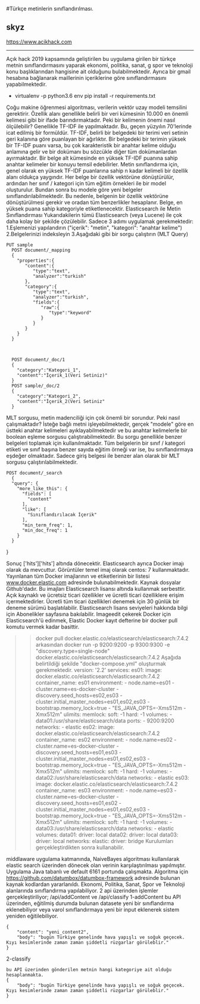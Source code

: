 #Türkçe metinlerin sınıflandırılması.

## skyz
https://www.acikhack.com

----------------------------------------------------------------
Açık hack 2019 kapsamında geliştirilen bu uygulama girilen bir 
türkçe metnin sınıflandırmasını yaparak ekonomi, politika, sanat, g
spor ve teknoloji konu başlıklarından hangisine ait olduğunu bulabilmektedir.
Ayrıca bir gmail hesabına bağlanarak maillerinin içeriklerine göre 
sınıflandırmasını yapabilmektedir.

* virtualenv -p python3.6 env
pip install -r requirements.txt


Çoğu makine öğrenmesi algoritması, verilerin vektör uzay modeli temsilini gerektirir. Özellik alanı genellikle belirli bir veri kümesinin 10.000 en önemli kelimesi gibi bir ifade barındırmaktadır. 
Peki bir kelimenin önemi nasıl ölçülebilir?
Genellikle TF-IDF ile yapılmaktadır. Bu, geçen yüzyılın 70'lerinde icat edilmiş bir formüldür. TF-IDF, belirli bir belgedeki bir terimi veri setinin geri kalanına göre puanlayan bir ağırlıktır. Bir belgedeki bir terimin yüksek bir TF-IDF puanı varsa, bu çok karakteristik bir anahtar kelime olduğu anlamına gelir ve bir dokümanı bu sözcükle diğer tüm dokümanlardan ayırmaktadır.
Bir belge alt kümesinde en yüksek TF-IDF puanına sahip anahtar kelimeler bir konuyu temsil edebilirler. Metin sınıflandırma için, genel olarak en yüksek TF-IDF puanlarına sahip n kadar kelimeli bir özellik alanı oldukça yaygındır.
Her belge bir özellik vektörüne dönüştürülür, ardından her sınıf / kategori için tüm eğitim örnekleri ile bir model oluşturulur. Bundan sonra bu modele göre yeni belgeler sınıflandırılabilmektedir. Bu nedenle, belgenin bir özellik vektörüne dönüştürülmesi gerekir ve oradan tüm benzerlikler hesaplanır. Belge, en yüksek puana sahip kategoriyle etiketlenecektir.
Elasticsearch ile Metin Sınıflandırması
Yukarıdakilerin tümü Elasticsearch (veya Lucene) ile çok daha kolay bir şekilde çözülebilir.
Sadece 3 adımı uygulamak gerekmektedir:
1.Eşlemenizi yapılandırın ("içerik": "metin", "kategori": "anahtar kelime")
2.Belgelerinizi indeksleyin
3.Aşağıdaki gibi bir sorgu çalıştırın (MLT Query)

    PUT sample
      POST document/_mapping
      {
        "properties":{
           "content":{
              "type":"text",
              "analyzer":"turkish"
           },
           "category":{
              "type":"text",
              "analyzer":"turkish",
              "fields":{
                 "raw":{
                    "type":"keyword"
                 }
              }
           }
        }
      }
      

      
      POST document/_doc/1
      {
        "category":"Kategori_1",
        "content":"İçerik_1(Veri Setiniz)"
      }
      POST sample/_doc/2
      {
        "category":"Kategori_2",
        "content":"İçerik_2(Veri Setiniz"
      }
MLT sorgusu, metin madenciliği için çok önemli bir sorundur.
Peki nasıl çalışmaktadır? İsteğe bağlı metni işleyebilmektedir, gerçek "modele" göre en üstteki anahtar kelimeleri ayıklayabilmektedir ve bu anahtar kelimelerle bir boolean eşleme sorgusu çalıştırabilmektedir. Bu sorgu genellikle benzer belgeleri toplamak için kullanılmaktadır.
Tüm belgelerin bir sınıf / kategori etiketi ve sınıf başına benzer sayıda eğitim örneği var ise, bu sınıflandırmaya eşdeğer olmaktadır. Sadece giriş belgesi ile benzer alan olarak bir MLT sorgusu çalıştırılabilmektedir.

    POST document/_search
      {
      "query": {
        "more_like_this": {
          "fields": [
            "content"
          ],
          "like": [
            "Sınıflandırılacak İçerik"
          ],
          "min_term_freq": 1,
          "min_doc_freq": 1
        }
      }
}

Sonuç ['hits']['hits'] altında dönecektir.
Elasticsearch ayrıca Docker imajı olarak da mevcuttur. Görüntüler temel imaj olarak centos: 7 kullanmaktadır.
Yayınlanan tüm Docker imajlarının ve etiketlerinin bir listesi www.docker.elastic.com adresinde bulunabilmektedir. Kaynak dosyalar Github'dadır.
Bu imajları Elasticsearch lisansı altında kullanmak serbesttir. Açık kaynaklı ve ücretsiz ticari özellikler ve ücretli ticari özelliklere erişim içermektedirler. Ücretli tüm ticari özellikleri denemek için 30 günlük bir deneme sürümü başlatılabilir. Elasticsearch lisans seviyeleri hakkında bilgi için Abonelikler sayfasına bakılabilir.
Imageedit çekerek
Docker için Elasticsearch'ü edinmek, Elastic Docker kayıt defterine bir docker pull komutu vermek kadar basittir.
>>docker pull docker.elastic.co/elasticsearch/elasticsearch:7.4.2
arkasından 
>>docker run -p 9200:9200 -p 9300:9300 -e "discovery.type=single-node" docker.elastic.co/elasticsearch/elasticsearch:7.4.2
Aşağıda belirtildiği şekilde "docker-compose.yml" oluşturmak gerekmektedir.
version: '2.2'
services:
  es01:
    image: docker.elastic.co/elasticsearch/elasticsearch:7.4.2
    container_name: es01
    environment:
      - node.name=es01
      - cluster.name=es-docker-cluster
      - discovery.seed_hosts=es02,es03
      - cluster.initial_master_nodes=es01,es02,es03
      - bootstrap.memory_lock=true
      - "ES_JAVA_OPTS=-Xms512m -Xmx512m"
    ulimits:
      memlock:
        soft: -1
        hard: -1
    volumes:
      - data01:/usr/share/elasticsearch/data
    ports:
      - 9200:9200
    networks:
      - elastic
  es02:
    image: docker.elastic.co/elasticsearch/elasticsearch:7.4.2
    container_name: es02
    environment:
      - node.name=es02
      - cluster.name=es-docker-cluster
      - discovery.seed_hosts=es01,es03
      - cluster.initial_master_nodes=es01,es02,es03
      - bootstrap.memory_lock=true
      - "ES_JAVA_OPTS=-Xms512m -Xmx512m"
    ulimits:
      memlock:
        soft: -1
        hard: -1
    volumes:
      - data02:/usr/share/elasticsearch/data
    networks:
      - elastic
  es03:
    image: docker.elastic.co/elasticsearch/elasticsearch:7.4.2
    container_name: es03
    environment:
      - node.name=es03
      - cluster.name=es-docker-cluster
      - discovery.seed_hosts=es01,es02
      - cluster.initial_master_nodes=es01,es02,es03
      - bootstrap.memory_lock=true
      - "ES_JAVA_OPTS=-Xms512m -Xmx512m"
    ulimits:
      memlock:
        soft: -1
        hard: -1
    volumes:
      - data03:/usr/share/elasticsearch/data
    networks:
      - elastic
volumes:
  data01:
    driver: local
  data02:
    driver: local
  data03:
    driver: local
networks:
  elastic:
    driver: bridge
Kurulumları gerçekleştirdikten sonra kullanabilir.

middlaware uygulama katmanında, NaiveBayes algoritması kullanılarak elastic search üzerinden dönecek olan verinin karşılaştırılması yapılmıştır. Uygulama Java tabanlı ve default 6161 portunda çalışmakta. Algoritma için https://github.com/datumbox/datumbox-framework adresinde bulunan kaynak kodlardan yararlanıldı.
Ekonomi, Politika, Sanat, Spor ve Teknoloji alanlarında sınıflandırma yapılabiliyor. 2 api üzerinden işlemler gerçekleştiriliyor; /api/addContent ve /api/classify
1-addContent
    bu API üzerinden, eğitilmiş durumda bulunan datasete yeni bir sınıflandırma eklenebiliyor veya varol sınıflandırmaya yeni bir input eklenerek sistem yeniden eğitilebiliyor.
    
    {
        "content": "yeni_content2",
        "body": "bugün Türkiye genelinde hava yapışlı ve soğuk geçecek. Kıyı kesimlerinde zaman zaman şiddetli rüzgarlar görüleblir."
    }
    
2-classify

    bu API üzerinden gönderilen metnin hangi kategoriye ait olduğu hesaplanmakta.
    {
        "body": "bugün Türkiye genelinde hava yapışlı ve soğuk geçecek. Kıyı kesimlerinde zaman zaman şiddetli rüzgarlar görüleblir."
    }


